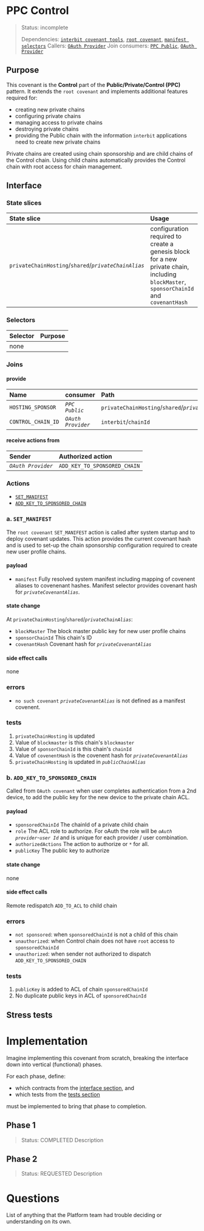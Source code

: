 # PPC Control

> Status: incomplete
>
> Dependencies: [`interbit covenant tools`](link-to-spec), [`root covenant`](link-to-spec), [`manifest selectors`](link-to-spec)
> Callers: [`OAuth Provider`](./github-kyc.md)
> Join consumers: [`PPC Public`](./public.md), [`OAuth Provider`](./github-kyc.md)

## Purpose

This covenant is the **Control** part of the **Public/Private/Control (PPC)** pattern. It extends the `root covenant` and implements additional features required for:

* creating new private chains
* configuring private chains
* managing access to private chains
* destroying private chains
* providing the Public chain with the information `interbit` applications need to create new private chains

Private chains are created using chain sponsorship and are child chains of the Control chain. Using child chains automatically provides the Control chain with root access for chain management.

## Interface

### State slices

| State slice | Usage |
|:-           |:-     |
|`privateChainHosting`/`shared`/_`privateChainAlias`_|configuration required to create a genesis block for a new private chain, including `blockMaster`, `sponsorChainId` and `covenantHash`

### Selectors

| Selector         | Purpose                                                   |
|:-                |:-                                                         |
| none             |                                                           |

### Joins

#### provide

| Name | consumer | Path |
|:-    |:-        |:-    |
| `HOSTING_SPONSOR`  | _`PPC Public`_ | `privateChainHosting`/`shared`/_`privateChainAlias`_ |
| `CONTROL_CHAIN_ID` | _`OAuth Provider`_ | `interbit`/`chainId` |

#### receive actions from

| Sender | Authorized action |
|:-      |:-                 |
| _`OAuth Provider`_ | `ADD_KEY_TO_SPONSORED_CHAIN` |

### Actions

* [`SET_MANIFEST`](#a-set_manifest)
* [`ADD_KEY_TO_SPONSORED_CHAIN`](#b-add_key_to_sponsored_chain)

### a. `SET_MANIFEST`

The `root covenant` `SET_MANIFEST` action is called after system startup and to deploy covenant updates. This action provides the current covenant hash and is used to set-up the chain sponsorship configuration required to create new user profile chains.

#### payload

* `manifest` Fully resolved system manifest including mapping of covenent aliases to covenenant hashes. Manifest selector provides covenant hash for _`privateCovenantAlias`_.

#### state change

At `privateChainHosting`/`shared`/_`privateChainAlias`_:

* `blockMaster` The block master public key for new user profile chains
* `sponsorChainId` This chain's ID
* `covenantHash` Covenant hash for _`privateCovenantAlias`_

#### side effect calls

none

### errors

* `no such covenant` _`privateCovenantAlias`_ is not defined as a manifest covenent.

### tests

1. `privateChainHosting` is updated
1. Value of `blockmaster` is this chain's `blockmaster`
1. Value of `sponsorChainId` is this chain's `chainId`
1. Value of `covenentHash` is the covenent hash for _`privateCovenantAlias`_
1. `privateChainHosting` is updated in _`publicChainAlias`_

### b. `ADD_KEY_TO_SPONSORED_CHAIN`

Called from `OAuth covenant` when user completes authentication from a 2nd device, to add the public key for the new device to the private chain ACL.

#### payload

* `sponsoredChainId` The chainId of a private child chain
* `role` The ACL role to authorize. For oAuth the role will be _`oAuth provider`_-_`user Id`_ and is unique for each provider / user combination.
* `authorizedActions` The action to authorize or `*` for all.
* `publicKey` The public key to authorize

#### state change

none

#### side effect calls

Remote redispatch `ADD_TO_ACL` to child chain

### errors

* `not sponsored`: when `sponsoredChainId` is not a child of this chain
* `unauthorized`: when Control chain does not have `root` access to `sponsoredChainId`
* `unauthorized`: when sender not authorized to dispatch `ADD_KEY_TO_SPONSORED_CHAIN`

### tests

1. `publicKey` is added to ACL of chain `sponsoredChainId`
1. No duplicate public keys in ACL of `sponsoredChainId`

## Stress tests

# Implementation

Imagine implementing this covenant from scratch, breaking the interface down into vertical (functional) phases.

For each phase, define:

* which contracts from the [interface section](#interface), and
* which tests from the [tests section](#tests)

must be implemented to bring that phase to completion.

## Phase 1

> Status: COMPLETED
Description

## Phase 2

> Status: REQUESTED
Description

# Questions

List of anything that the Platform team had trouble deciding or understanding on its own.
